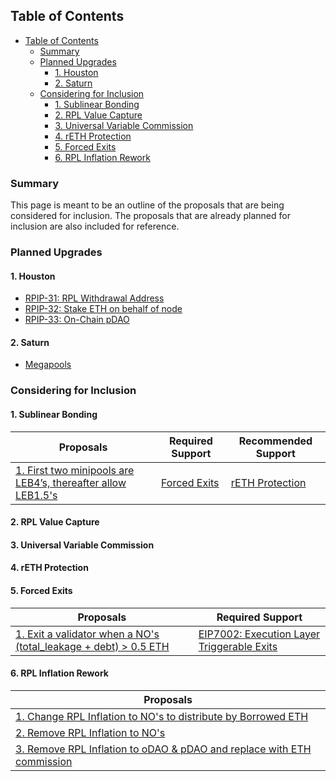 ## Table of Contents

- [Table of Contents](#table-of-contents)
  - [Summary](#summary)
  - [Planned Upgrades](#planned-upgrades)
    - [1. Houston](#1-houston)
    - [2. Saturn](#2-saturn)
  - [Considering for Inclusion](#considering-for-inclusion)
    - [1. Sublinear Bonding](#1-sublinear-bonding)
    - [2. RPL Value Capture](#2-rpl-value-capture)
    - [3. Universal Variable Commission](#3-universal-variable-commission)
    - [4. rETH Protection](#4-reth-protection)
    - [5. Forced Exits](#5-forced-exits)
    - [6. RPL Inflation Rework](#6-rpl-inflation-rework)

### Summary

This page is meant to be an outline of the proposals that are being considered for inclusion. The proposals that are already planned for inclusion are also included for reference.

### Planned Upgrades

#### 1. Houston

- [RPIP-31: RPL Withdrawal Address](https://rpips.rocketpool.net/RPIPs/RPIP-32)
- [RPIP-32: Stake ETH on behalf of node](https://rpips.rocketpool.net/RPIPs/RPIP-32)
- [RPIP-33: On-Chain pDAO](https://rpips.rocketpool.net/RPIPs/RPIP-33)

#### 2. Saturn

- [Megapools](https://github.com/rocket-pool/rocketpool-research/blob/master/Megapools/megapools.md)

### Considering for Inclusion

#### 1. Sublinear Bonding

| Proposals                                                                                                                                              | Required Support                | Recommended Support                   |
| ------------------------------------------------------------------------------------------------------------------------------------------------------ | ------------------------------- | ------------------------------------- |
| [1. First two minipools are LEB4’s, thereafter allow LEB1.5's](/Proposals/SublinearBonding.md#1-first-two-minipools-are-leb4s-thereafter-allow-leb15s) | [Forced Exits](#5-forced-exits) | [rETH Protection](#4-reth-protection) |

#### 2. RPL Value Capture

#### 3. Universal Variable Commission

#### 4. rETH Protection

#### 5. Forced Exits

| Proposals                                                                                                                                               | Required Support                                                                      |
| ------------------------------------------------------------------------------------------------------------------------------------------------------- | ------------------------------------------------------------------------------------- |
| [1. Exit a validator when a NO's (total_leakage + debt) > 0.5 ETH](/Proposals/ForcedExits.md#1-exit-a-validator-when-a-nos-total_leakage--debt--05-eth) | [EIP7002: Execution Layer Triggerable Exits](https://eips.ethereum.org/EIPS/eip-7002) |

#### 6. RPL Inflation Rework

| Proposals                                                                                                                                                                       |
| ------------------------------------------------------------------------------------------------------------------------------------------------------------------------------- |
| [1. Change RPL Inflation to NO's to distribute by Borrowed ETH](/Proposals/RPLInflationRework.md#1-change-rpl-inflation-to-nos-to-distribute-by-borrowed-eth)                   |
| [2. Remove RPL Inflation to NO's](/Proposals/RPLInflationRework.md#2-remove-rpl-inflation-to-nos)                                                                               |
| [3. Remove RPL Inflation to oDAO & pDAO and replace with ETH commission](/Proposals/RPLInflationRework.md#3-remove-rpl-inflation-to-odao--pdao-and-replace-with-eth-commission) |
